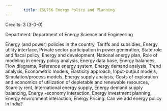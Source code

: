 ```yaml
---
        title: ESL756 Energy Policy and Planning
---
```

Credits: 3 (3-0-0)

Department: Department of Energy Science and Engineering

Energy (and power) policies in the country, Tariffs and subsidies, Energy utility interface, Private sector participation in power generation, State role and fiscal policy, Energy and development, National energy plan, Role of modeling in energy policy analysis, Energy data base, Energy balances, Flow diagrams, Reference energy system, Energy demand analysis, Trend analysis, Econometric models, Elasticity approach, Input-output models, Simulation/process models, Energy supply analysis, Costs of exploration and economics of utilization of depletable and renewable resources, Scarcity rent, International energy supply, Energy demand supply balancing, Energy -economy interaction, Energy investment planning, Energy environment interaction, Energy Pricing. Can we add energy policy in India?